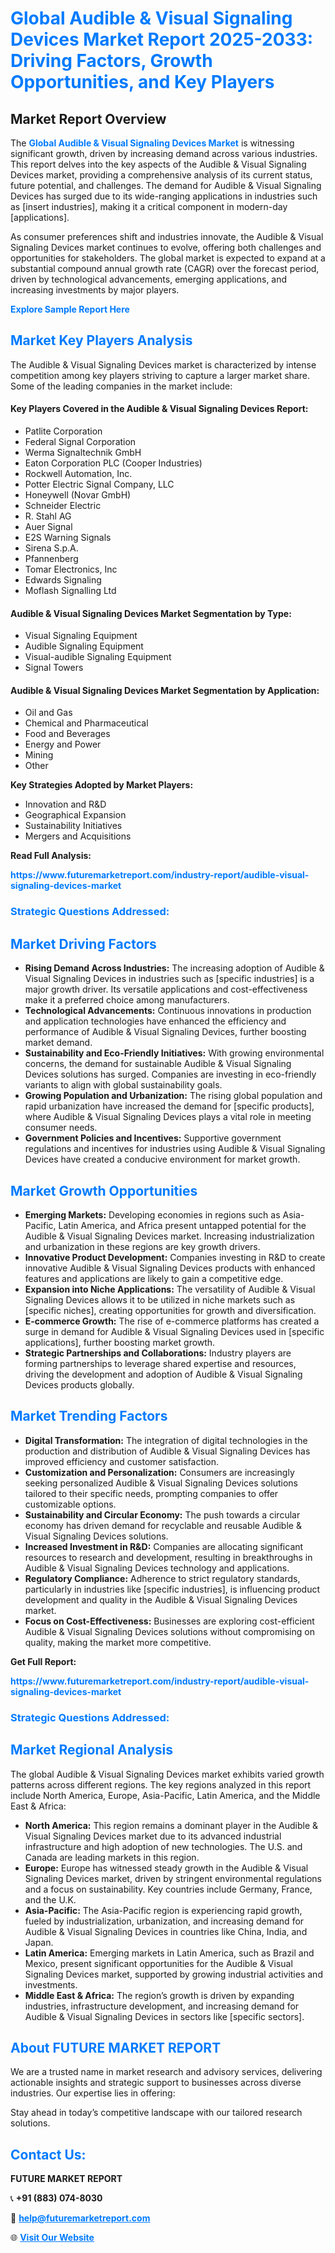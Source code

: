 <h1 style="color: #007BFF;">Global Audible & Visual Signaling Devices Market Report 2025-2033: Driving Factors, Growth Opportunities, and Key Players</h1>

<section id="overview">
<h2>Market Report Overview</h2>
<p>The <a href="https://www.futuremarketreport.com/industry-report/audible-visual-signaling-devices-market" style="color: #007BFF; text-decoration: none;"><strong>Global Audible & Visual Signaling Devices Market</strong></a> is witnessing significant growth, driven by increasing demand across various industries. This report delves into the key aspects of the Audible & Visual Signaling Devices market, providing a comprehensive analysis of its current status, future potential, and challenges. The demand for Audible & Visual Signaling Devices has surged due to its wide-ranging applications in industries such as [insert industries], making it a critical component in modern-day [applications].</p>
<p>As consumer preferences shift and industries innovate, the Audible & Visual Signaling Devices market continues to evolve, offering both challenges and opportunities for stakeholders. The global market is expected to expand at a substantial compound annual growth rate (CAGR) over the forecast period, driven by technological advancements, emerging applications, and increasing investments by major players.</p>
</section>

<section id="overview">
<p><a href="https://www.futuremarketreport.com/request-sample/reportId=50425" style="color: #007BFF; text-decoration: none;"><strong>Explore Sample Report Here</strong></a></p>
</section>

<section id="key-players">
<h2 style="color: #007BFF;">Market Key Players Analysis</h2>
<p>The Audible & Visual Signaling Devices market is characterized by intense competition among key players striving to capture a larger market share. Some of the leading companies in the market include:</p>
<h4>Key Players Covered in the Audible & Visual Signaling Devices Report:</h4>
<ul><li>Patlite Corporation</li><li>Federal Signal Corporation</li><li>Werma Signaltechnik GmbH</li><li>Eaton Corporation PLC (Cooper Industries)</li><li>Rockwell Automation, Inc.</li><li>Potter Electric Signal Company, LLC</li><li>Honeywell (Novar GmbH)</li><li>Schneider Electric</li><li>R. Stahl AG</li><li>Auer Signal</li><li>E2S Warning Signals</li><li>Sirena S.p.A.</li><li>Pfannenberg</li><li>Tomar Electronics, Inc</li><li>Edwards Signaling</li><li>Moflash Signalling Ltd</li></ul>
<h4>Audible & Visual Signaling Devices Market Segmentation by Type:</h4>
<ul><li>Visual Signaling Equipment</li><li>Audible Signaling Equipment</li><li>Visual-audible Signaling Equipment</li><li>Signal Towers</li></ul>

<h4>Audible & Visual Signaling Devices Market Segmentation by Application:</h4>
<ul><li>Oil and Gas</li><li>Chemical and Pharmaceutical</li><li>Food and Beverages</li><li>Energy and Power</li><li>Mining</li><li>Other</li></ul>
<p><strong>Key Strategies Adopted by Market Players:</strong></p>
<ul>
<li>Innovation and R&D</li>
<li>Geographical Expansion</li>
<li>Sustainability Initiatives</li>
<li>Mergers and Acquisitions</li>
</ul>
</section>

<section>
<p><strong>Read Full Analysis: </strong></p><a href="https://www.futuremarketreport.com/industry-report/audible-visual-signaling-devices-market" style="color: #007BFF; text-decoration: none;"><strong>https://www.futuremarketreport.com/industry-report/audible-visual-signaling-devices-market</strong></a>
<h3 style="color: #007BFF;">Strategic Questions Addressed:</h3>
</section>

<section id="driving-factors">
<h2 style="color: #007BFF;">Market Driving Factors</h2>
<ul>
<li><strong>Rising Demand Across Industries:</strong> The increasing adoption of Audible & Visual Signaling Devices in industries such as [specific industries] is a major growth driver. Its versatile applications and cost-effectiveness make it a preferred choice among manufacturers.</li>
<li><strong>Technological Advancements:</strong> Continuous innovations in production and application technologies have enhanced the efficiency and performance of Audible & Visual Signaling Devices, further boosting market demand.</li>
<li><strong>Sustainability and Eco-Friendly Initiatives:</strong> With growing environmental concerns, the demand for sustainable Audible & Visual Signaling Devices solutions has surged. Companies are investing in eco-friendly variants to align with global sustainability goals.</li>
<li><strong>Growing Population and Urbanization:</strong> The rising global population and rapid urbanization have increased the demand for [specific products], where Audible & Visual Signaling Devices plays a vital role in meeting consumer needs.</li>
<li><strong>Government Policies and Incentives:</strong> Supportive government regulations and incentives for industries using Audible & Visual Signaling Devices have created a conducive environment for market growth.</li>
</ul>
</section>

<section id="growth-opportunities">
<h2 style="color: #007BFF;">Market Growth Opportunities</h2>
<ul>
<li><strong>Emerging Markets:</strong> Developing economies in regions such as Asia-Pacific, Latin America, and Africa present untapped potential for the Audible & Visual Signaling Devices market. Increasing industrialization and urbanization in these regions are key growth drivers.</li>
<li><strong>Innovative Product Development:</strong> Companies investing in R&D to create innovative Audible & Visual Signaling Devices products with enhanced features and applications are likely to gain a competitive edge.</li>
<li><strong>Expansion into Niche Applications:</strong> The versatility of Audible & Visual Signaling Devices allows it to be utilized in niche markets such as [specific niches], creating opportunities for growth and diversification.</li>
<li><strong>E-commerce Growth:</strong> The rise of e-commerce platforms has created a surge in demand for Audible & Visual Signaling Devices used in [specific applications], further boosting market growth.</li>
<li><strong>Strategic Partnerships and Collaborations:</strong> Industry players are forming partnerships to leverage shared expertise and resources, driving the development and adoption of Audible & Visual Signaling Devices products globally.</li>
</ul>
</section>

<section id="trending-factors">
<h2 style="color: #007BFF;">Market Trending Factors</h2>
<ul>
<li><strong>Digital Transformation:</strong> The integration of digital technologies in the production and distribution of Audible & Visual Signaling Devices has improved efficiency and customer satisfaction.</li>
<li><strong>Customization and Personalization:</strong> Consumers are increasingly seeking personalized Audible & Visual Signaling Devices solutions tailored to their specific needs, prompting companies to offer customizable options.</li>
<li><strong>Sustainability and Circular Economy:</strong> The push towards a circular economy has driven demand for recyclable and reusable Audible & Visual Signaling Devices solutions.</li>
<li><strong>Increased Investment in R&D:</strong> Companies are allocating significant resources to research and development, resulting in breakthroughs in Audible & Visual Signaling Devices technology and applications.</li>
<li><strong>Regulatory Compliance:</strong> Adherence to strict regulatory standards, particularly in industries like [specific industries], is influencing product development and quality in the Audible & Visual Signaling Devices market.</li>
<li><strong>Focus on Cost-Effectiveness:</strong> Businesses are exploring cost-efficient Audible & Visual Signaling Devices solutions without compromising on quality, making the market more competitive.</li>
</ul>
</section>

<section>
<p><strong>Get Full Report: </strong></p><a href="https://www.futuremarketreport.com/industry-report/audible-visual-signaling-devices-market" style="color: #007BFF; text-decoration: none;"><strong>https://www.futuremarketreport.com/industry-report/audible-visual-signaling-devices-market</strong></a>
<h3 style="color: #007BFF;">Strategic Questions Addressed:</h3>
</section>


<section id="regional-analysis">
<h2 style="color: #007BFF;">Market Regional Analysis</h2>
<p>The global Audible & Visual Signaling Devices market exhibits varied growth patterns across different regions. The key regions analyzed in this report include North America, Europe, Asia-Pacific, Latin America, and the Middle East & Africa:</p>
<ul>
<li><strong>North America:</strong> This region remains a dominant player in the Audible & Visual Signaling Devices market due to its advanced industrial infrastructure and high adoption of new technologies. The U.S. and Canada are leading markets in this region.</li>
<li><strong>Europe:</strong> Europe has witnessed steady growth in the Audible & Visual Signaling Devices market, driven by stringent environmental regulations and a focus on sustainability. Key countries include Germany, France, and the U.K.</li>
<li><strong>Asia-Pacific:</strong> The Asia-Pacific region is experiencing rapid growth, fueled by industrialization, urbanization, and increasing demand for Audible & Visual Signaling Devices in countries like China, India, and Japan.</li>
<li><strong>Latin America:</strong> Emerging markets in Latin America, such as Brazil and Mexico, present significant opportunities for the Audible & Visual Signaling Devices market, supported by growing industrial activities and investments.</li>
<li><strong>Middle East & Africa:</strong> The region’s growth is driven by expanding industries, infrastructure development, and increasing demand for Audible & Visual Signaling Devices in sectors like [specific sectors].</li>
</ul>
</section>

<footer>
<h2 style="color: #007BFF;">About FUTURE MARKET REPORT</h2>
<p>We are a trusted name in market research and advisory services, delivering actionable insights and strategic support to businesses across diverse industries. Our expertise lies in offering:</p>

<p>Stay ahead in today’s competitive landscape with our tailored research solutions.</p>

<h2 style="color: #007BFF;">Contact Us:</h2>
<p><strong>FUTURE MARKET REPORT</strong></p>
<p>📞 <strong>+91 (883) 074-8030</strong></p>
<p>📧 <strong><a href="mailto:help@futuremarketreport.com" style="color: #007BFF;">help@futuremarketreport.com</a></strong></p>
<p>🌐 <strong><a href="https://www.futuremarketreport.com/" style="color: #007BFF;">Visit Our Website</a></strong></p>
</footer>